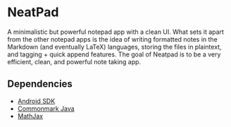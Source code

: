 # NeatPad

A minimalistic but powerful notepad app with a clean UI. What sets it apart from the other notepad apps is the idea of writing formatted notes in the Markdown (and eventually LaTeX) languages, storing the files in plaintext, and tagging + quick append features. The goal of Neatpad is to be a very efficient, clean, and powerful note taking app.

## Dependencies

 - [Android SDK](https://developer.android.com/studio/index.html)
 - [Commonmark Java](https://github.com/atlassian/commonmark-java)
 - [MathJax](https://github.com/mathjax/MathJax)
